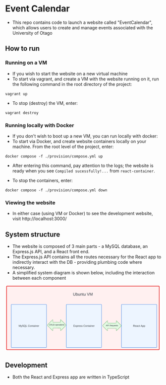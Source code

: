# Event Calendar

- This repo contains code to launch a website called "EventCalendar", which allows users to create and manage events
  associated with the University of Otago

## How to run

### Running on a VM

- If you wish to start the website on a new virtual machine
- To start via vagrant, and create a VM with the website running on it, run the following command in the root directory
  of the project:

```shell
vagrant up
```

- To stop (destroy) the VM, enter:
```shell
vagrant destroy
```

### Running locally with Docker

- If you don't wish to boot up a new VM, you can run locally with docker:
- To start via Docker, and create website containers locally on your machine. From the root level of the project, enter:

```shell
docker compose -f ./provision/compose.yml up
```
- After entering this command, pay attention to the logs; the website is ready when you see `Compiled sucessfully!...` from `react-container`.

- To stop the containers, enter:
```shell
docker compose -f ./provision/compose.yml down
```

### Viewing the website

- In either case (using VM or Docker) to see the development website, visit http://localhost:3000/

## System structure

- The website is composed of 3 main parts - a MySQL database, an Express.js API, and a React front end.
- The Express.js API contains all the routes necessary for the React app to indirectly interact with the DB - providing
  plumbing code where necessary.
- A simplified system diagram is shown below, including the interaction between each component

![](https://github.com/HugoPhibbs/COSC349_Assignment1_EventCalendar/blob/master/system.png)

## Development

- Both the React and Express app are written in TypeScript



